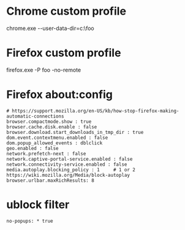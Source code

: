 # Chrome custom profile
chrome.exe --user-data-dir=c:\foo

# Firefox custom profile
firefox.exe -P foo -no-remote

# Firefox about:config
```
# https://support.mozilla.org/en-US/kb/how-stop-firefox-making-automatic-connections
browser.compactmode.show : true
browser.cache.disk.enable : false
browser.download.start_downloads_in_tmp_dir : true
dom.event.contextmenu.enabled : false
dom.popup_allowed_events : dblclick
geo.enabled : false
network.prefetch-next : false
network.captive-portal-service.enabled : false
network.connectivity-service.enabled : false
media.autoplay.blocking_policy : 1     # 1 or 2 https://wiki.mozilla.org/Media/block-autoplay
browser.urlbar.maxRichResults: 8
```

# ublock filter
```
no-popups: * true
```
